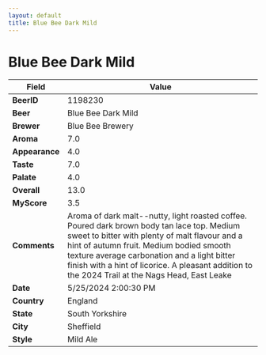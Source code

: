 ```yaml
---
layout: default
title: Blue Bee Dark Mild
---
```


# Blue Bee Dark Mild

| Field         | Value     |
|---------------|-----------|
| **BeerID** | 1198230 |
| **Beer** | Blue Bee Dark Mild |
| **Brewer** | Blue Bee Brewery |
| **Aroma** | 7.0 |
| **Appearance** | 4.0 |
| **Taste** | 7.0 |
| **Palate** | 4.0 |
| **Overall** | 13.0 |
| **MyScore** | 3.5 |
| **Comments** | Aroma of dark malt--nutty, light roasted coffee. Poured dark brown body tan lace top. Medium sweet to bitter with plenty of malt flavour and a hint of autumn fruit. Medium bodied smooth texture average carbonation and a light bitter finish with a hint of licorice. A pleasant addition to the 2024 Trail at the Nags Head, East Leake  |
| **Date** | 5/25/2024 2:00:30 PM |
| **Country** | England |
| **State** | South Yorkshire |
| **City** | Sheffield |
| **Style** | Mild Ale |
